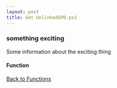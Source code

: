 ```yaml
---
layout: post
title: Get-UnlinkedGPO.ps1
---
```


### something exciting

Some information about the exciting thing

#### Function

<script async src="https://gist-it.appspot.com/github.com/BanterBoy/scripts-blog/blob/master/PowerShell/functions/activeDirectory/Get-UnlinkedGPO.ps1"></script>

<a href="/menu/_pages/functions.html">Back to Functions</a>
